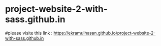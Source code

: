 # project-website-2-with-sass.github.in
#please visite this link : https://ekramulhasan.github.io/project-website-2-with-sass.github.in
